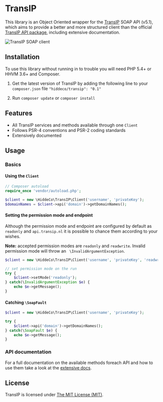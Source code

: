 TransIP
=======
This library is an Object Oriented wrapper for the [TransIP](https://www.transip.co.uk) SOAP API (v5.1), which aims to 
provide a better and more structured client than the official [TransIP API package](https://www.transip.co.uk/transip/api/), 
including extensive documentation.

![TransIP SOAP client](https://i.imgur.com/O4RP263.jpg)

## Installation
To use this library without running in to trouble you will need PHP 5.4+ or HHVM 3.6+ and Composer.

1.	Get the latest version of TransIP by adding the following line to your `composer.json` file
	`"hiddeco/transip": "0.1"`

2.	Run `composer update` or `composer install`

## Features
- All TransIP services and methods available through one `Client`
- Follows PSR-4 conventions and PSR-2 coding standards
- Extensively documented

## Usage

### Basics

#### Using the `Client`
````php
// Composer autoload
require_once 'vendor/autoload.php';

$client = new \HiddeCo\TransIP\Client('username', 'privateKey');
$domainNames = $client->api('domain')->getDomainNames();
````

#### Setting the permission mode and endpoint
Although the permission mode and endpoint are configured by default as `readonly` and `api.transip.nl` it is possible to
chance them according to your wishes.

**Note:** accepted permission modes are `readonly` and `readwrite`. Invalid permission mode will throw an ` \InvalidArgumentException`.

````php
$client = new \HiddeCo\TransIP\Client('username', 'privateKey', 'readwrite', 'api.transip.co.uk');

// set permission mode on the run
try {
	$client->setMode('readonly');
} catch(\InvalidArgumentException $e) {
	echo $e->getMessage();
}
````

#### Catching `\SoapFault`
````php
$client = new \HiddeCo\TransIP\Client('username', 'privateKey');

try {
	$client->api('domain')->getDomainNames();
} catch(\SoapFault $e) {
	echo $e->getMessage();
}
````

### API documentation
For a full documentation on the available methods foreach API and how to use them take a look at the 
[extensive docs](https://github.com/hiddeco/transip/tree/master/doc).

## License
TransIP is licensed under [The MIT License (MIT)](https://github.com/hiddeco/transip/blob/master/LICENSE).

